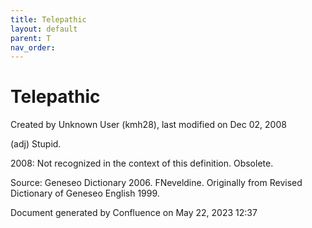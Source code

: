 ```yaml
---
title: Telepathic
layout: default
parent: T
nav_order:
---
```


# Telepathic

Created by  Unknown User (kmh28), last modified on Dec 02, 2008

(adj) Stupid.

2008: Not recognized in the context of this definition. Obsolete.

Source: Geneseo Dictionary 2006. FNeveldine. Originally from Revised Dictionary of Geneseo English 1999.

Document generated by Confluence on May 22, 2023 12:37


